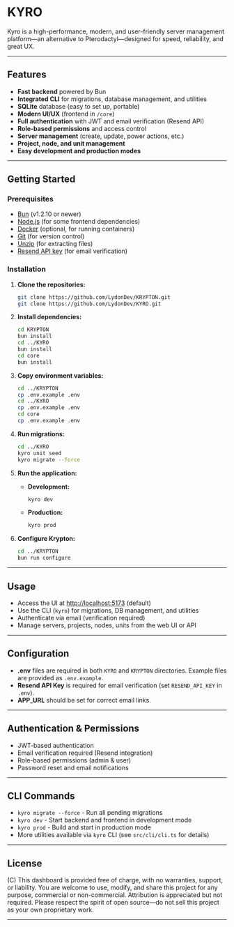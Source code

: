 # KYRO

Kyro is a high-performance, modern, and user-friendly server management platform—an alternative to Pterodactyl—designed for speed, reliability, and great UX.

---

## Features
- **Fast backend** powered by Bun
- **Integrated CLI** for migrations, database management, and utilities
- **SQLite** database (easy to set up, portable)
- **Modern UI/UX** (frontend in `/core`)
- **Full authentication** with JWT and email verification (Resend API)
- **Role-based permissions** and access control
- **Server management** (create, update, power actions, etc.)
- **Project, node, and unit management**
- **Easy development and production modes**

---

## Getting Started

### Prerequisites
- [Bun](https://bun.sh) (v1.2.10 or newer)
- [Node.js](https://nodejs.org) (for some frontend dependencies)
- [Docker](https://www.docker.com) (optional, for running containers)
- [Git](https://git-scm.com) (for version control)
- [Unzip](https://www.info-zip.org/UnZip.html) (for extracting files)
- [Resend API key](https://resend.com) (for email verification)

### Installation
1. **Clone the repositories:**

   ```bash
   git clone https://github.com/LydonDev/KRYPTON.git
   git clone https://github.com/LydonDev/KYRO.git
   ```
2. **Install dependencies:**

   ```bash
   cd KRYPTON
   bun install
   cd ../KYRO
   bun install
   cd core
   bun install
   ```
3. **Copy environment variables:**

   ```bash
   cd ../KRYPTON
   cp .env.example .env
   cd ../KYRO
   cp .env.example .env
   cd core
   cp .env.example .env
   ```
4. **Run migrations:**

   ```bash
   cd ../KYRO
   kyro unit seed
   kyro migrate --force
   ```
5. **Run the application:**
   - **Development:**

     ```bash
     kyro dev
     ```
   - **Production:**

     ```bash
     kyro prod
     ```
6. **Configure Krypton:**

   ```bash
   cd ../KRYPTON
   bun run configure
   ```

---

## Usage
- Access the UI at [http://localhost:5173](http://localhost:5173) (default)
- Use the CLI (`kyro`) for migrations, DB management, and utilities
- Authenticate via email (verification required)
- Manage servers, projects, nodes, units from the web UI or API

---

## Configuration
- **.env** files are required in both `KYRO` and `KRYPTON` directories. Example files are provided as `.env.example`.
- **Resend API Key** is required for email verification (set `RESEND_API_KEY` in `.env`).
- **APP_URL** should be set for correct email links.

---

## Authentication & Permissions
- JWT-based authentication
- Email verification required (Resend integration)
- Role-based permissions (admin & user)
- Password reset and email notifications

---

## CLI Commands
- `kyro migrate --force` - Run all pending migrations
- `kyro dev` - Start backend and frontend in development mode
- `kyro prod` - Build and start in production mode
- More utilities available via `kyro` CLI (see `src/cli/cli.ts` for details)

---

## License
(C) This dashboard is provided free of charge, with no warranties, support, or liability. You are welcome to use, modify, and share this project for any purpose, commercial or non-commercial. Attribution is appreciated but not required. Please respect the spirit of open source—do not sell this project as your own proprietary work.

---

